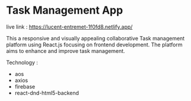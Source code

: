 # Task Management App 

live link : https://lucent-entremet-1f0fd8.netlify.app/

This a responsive and visually appealing collaborative Task management platform using React.js focusing on frontend development. The platform aims to enhance and improve task management.

Technology :

- aos
- axios 
- firebase
- react-dnd-html5-backend
